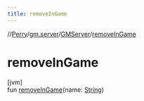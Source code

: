 ```yaml
---
title: removeInGame
---
```

//[Perry](../../../index.html)/[gm.server](../index.html)/[GMServer](index.html)/[removeInGame](remove-in-game.html)



# removeInGame



[jvm]\
fun [removeInGame](remove-in-game.html)(name: [String](https://kotlinlang.org/api/latest/jvm/stdlib/kotlin/-string/index.html))




